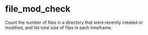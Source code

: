 # file_mod_check
Count the number of files in a directory that were recently created or modified, and list total size of files in each timeframe.
